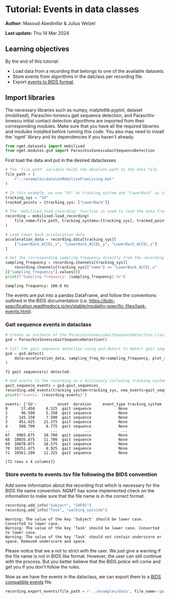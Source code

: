 # Tutorial: Events in data classes

**Author:** Masoud Abedinifar & Julius Welzel

**Last update:** Thu 14 Mar 2024

## Learning objectives
By the end of this tutorial:

- Load data from a recording that belongs to one of the available datasets.
- Store events from algorithms in the datclass per recording file.
- Export [events to BIDS format](https://bids-specification.readthedocs.io/en/stable/modality-specific-files/task-events.html).

## Import libraries
The necessary libraries such as numpy, matplotlib.pyplot, dataset (mobilised), Paraschiv-Ionescu gait sequence detection, and Paraschiv-Ionescu initial contact detection algorithms are imported from their corresponding modules. Make sure that you have all the required libraries and modules installed before running this code. You also may need to install the 'ngmt' library and its dependencies if you haven't already.


```python
from ngmt.datasets import mobilised
from ngmt.modules.gsd import ParaschivIonescuGaitSequenceDetection
```

First load the data and put in the desired dataclasses.


```python
# The 'file_path' variable holds the absolute path to the data file
file_path = (
    r"..\examples\data\exMobiliseFreeLiving.mat"
)

# In this example, we use "SU" as tracking_system and "LowerBack" as tracked points.
tracking_sys = "SU"
tracked_points = {tracking_sys: ["LowerBack"]}

# The 'mobilised.load_recording' function is used to load the data from the specified file_path
recording = mobilised.load_recording(
    file_name=file_path, tracking_systems=[tracking_sys], tracked_points=tracked_points
)
```


```python
# Load lower back acceleration data
acceleration_data = recording.data[tracking_sys][
    ["LowerBack_ACCEL_x", "LowerBack_ACCEL_y", "LowerBack_ACCEL_z"]
]
```


```python
# Get the corresponding sampling frequency directly from the recording
sampling_frequency = recording.channels[tracking_sys][
    recording.channels[tracking_sys]["name"] == "LowerBack_ACCEL_x"
]["sampling_frequency"].values[0]
print(f"Sampling frequency: {sampling_frequency} Hz")
```

    Sampling frequency: 100.0 Hz
    

The events are put into a pandas DataFrame, and follow the conventions outlined in the BIDS documentation (i.e. https://bids-specification.readthedocs.io/en/stable/modality-specific-files/task-events.html).

### Gait sequence events in dataclass


```python
# Create an instance of the ParaschivIonescuGaitSequenceDetection class
gsd = ParaschivIonescuGaitSequenceDetection()

# Call the gait sequence detection using gsd.detect to detect gait sequences
gsd = gsd.detect(
    data=acceleration_data, sampling_freq_Hz=sampling_frequency, plot_results=False
)
```

    72 gait sequence(s) detected.
    


```python
# Add events to the recording as a dictionary including tracking system and events
gait_sequence_events = gsd.gait_sequences_
recording.add_events(tracking_system=tracking_sys, new_events=gait_sequence_events)
print(f"events: {recording.events}")
```

    events: {'SU':         onset  duration     event_type tracking_system
    0      17.450     6.525  gait sequence            None
    1      96.500     5.350  gait sequence            None
    2     145.150     7.500  gait sequence            None
    3     451.425    21.375  gait sequence            None
    4     500.700     6.775  gait sequence            None
    ..        ...       ...            ...             ...
    67   9965.875    10.700  gait sequence            None
    68  10035.875    11.700  gait sequence            None
    69  10078.075    18.575  gait sequence            None
    70  10251.475     8.925  gait sequence            None
    71  10561.200    11.325  gait sequence            None
    
    [72 rows x 4 columns]}
    

### Store events to events.tsv file following the BIDS convention

Add some information about the recording first which is necessary for the BIDS file name convention.
NGMT has some implemented check on the information to make sure that the file name is in the correct format.


```python
recording.add_info("Subject", "CHF01")
recording.add_info("Task", "walking_outside")
```

    Warning: The value of the key 'Subject' should be lower case. Converted to lower case.
    Warning: The value of the key 'Task' should be lower case. Converted to lower case.
    Warning: The value of the key 'Task' should not contain underscore or space. Removed underscore and space.
    

Please notice that we a not to strict with the user. We just give a warning if the file name is not in BIDS like format. However, the user can still continue with the process.
But you better believe that the BIDS police will come and get you if you don't follow the rules.

Now as we have the events in the dataclass, we can export them to a [BIDS compatible events](https://bids-specification.readthedocs.io/en/stable/modality-specific-files/task-events.html) file.


```python
recording.export_events(file_path = r'../examples/data', file_name='gait_sequence.csv', bids_compatible=True)
```
